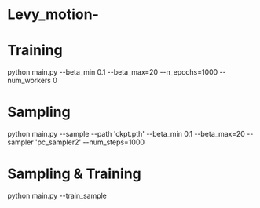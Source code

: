 # Levy_motion-

# Training 
python main.py --beta_min 0.1 --beta_max=20 --n_epochs=1000 --num_workers 0

# Sampling 
python main.py --sample --path 'ckpt.pth' --beta_min 0.1 --beta_max=20 --sampler 'pc_sampler2' --num_steps=1000 

# Sampling & Training 
python main.py --train_sample 
